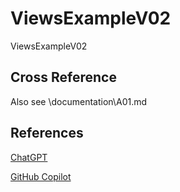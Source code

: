 # ViewsExampleV02
ViewsExampleV02

## Cross Reference

Also see \documentation\A01.md

## References

[ChatGPT](https://chatgpt.com/)

[GitHub Copilot](https://github.com/features/copilot)
